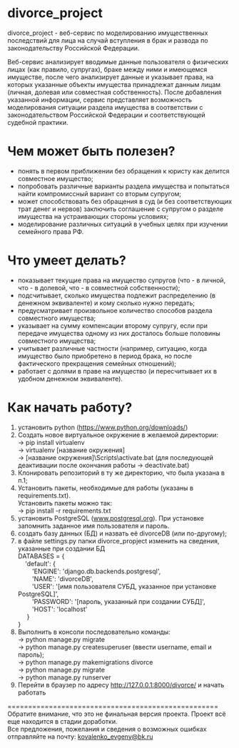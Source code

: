 # divorce_project
divorce_project - веб-сервис по моделированию имущественных последствий для лица
на случай вступления в брак и развода по законодательству Российской Федерации.

Веб-сервис анализирует вводимые данные пользователя о физических лицах (как правило, супругах), 
браке между ними и имеющемся имуществе, после чего анализирует данные и указывает права, на которых 
указанные объекты имущества принадлежат данным лицам (личная, долевая или совместная собственность). 
После добавления указанной информации, сервис представляет возможность моделирования ситуации раздела имущества
 в соответствии с законодательством Российской Федерации и соответствующей судебной практики. 


# Чем может быть полезен?
  * понять в первом приближении без обращения к юристу как делится совместное имущество;
  * попробовать различные варианты раздела имущества и попытаться найти компромиссный вариант со вторым супругом;
  * может способствовать без обращения в суд (и без соответствующих трат денег и нервов) заключить соглашение с супругом о разделе имущества на устраивающих стороны условиях;
  * моделирование различных ситуаций в учебных целях при изучении семейного права РФ.

# Что умеет делать?
  * показывает текущие права на имущество супругов (что - в личной, что - в долевой, что - в совместной собственности);
  * подсчитывает, сколько имущества подлежит распределению (в денежном эквиваленте) и кому сколько нужно передать;
  * предусматривает произвольное количество способов раздела совместного имущества;
  * указывает на сумму компенсации второму супругу, если при передаче имущества одному из них досталось больше половины совместного имущества;
  * учитывает различные частности (например, ситуацию, когда имущество было приобретено в период брака, но после фактического прекращения семейных отношений);
  * работает с долями в праве на имущество (и пересчитывает их в удобном денежном эквиваленте).
 
# Как начать работу?
1) установить python (https://www.python.org/downloads/)
2) Создать новое виртуальное окружение в желаемой директории:<br/>
 -> pip install virtualenv<br/>
 -> virtualenv [название окружения]<br/>
 -> [название окружения]\Scripts\activate.bat (для последующей деактивации после окончания работы -> deactivate.bat)<br/>
3) Клонировать репозиторий в ту же директорию, что была указана в п.1;
4) Установить пакеты, необходимые для работы (указаны в requirements.txt).<br/>
Установить пакеты можно так: <br/>
-> pip install -r requirements.txt <br/>
5) установить PostgreSQL (www.postgresql.org). При установке запомнить заданное имя пользователя и пароль.
6) создать базу данных (БД) и назвать её divorceDB (или по-другому);
7) в файле settings.py папки divorce_propject изменить на сведения, указанные при создании БД<br/>
DATABASES = {<br/>
&nbsp;&nbsp;&nbsp;&nbsp;'default': {<br/>
&nbsp;&nbsp;&nbsp;&nbsp;&nbsp;&nbsp;&nbsp;&nbsp;'ENGINE': 'django.db.backends.postgresql',<br/>
&nbsp;&nbsp;&nbsp;&nbsp;&nbsp;&nbsp;&nbsp;&nbsp;'NAME': 'divorceDB',<br/>
&nbsp;&nbsp;&nbsp;&nbsp;&nbsp;&nbsp;&nbsp;&nbsp;'USER': '[имя пользователя СУБД, указанное при установке PostgreSQL]',<br/>
&nbsp;&nbsp;&nbsp;&nbsp;&nbsp;&nbsp;&nbsp;&nbsp;'PASSWORD': '[пароль, указанный при создании СУБД]',<br/>
&nbsp;&nbsp;&nbsp;&nbsp;&nbsp;&nbsp;&nbsp;&nbsp;'HOST': 'localhost'<br/>
&nbsp;&nbsp;&nbsp;&nbsp;    }<br/>
}<br/>
8) Выполнить в консоли последовательно команды:<br/>
-> python manage.py migrate<br/>
-> python manage.py createsuperuser (ввести username, email и пароль);<br/>
-> python manage.py makemigrations divorce<br/>
-> python manage.py migrate<br/>
-> python manage.py runserver
9) Перейти в браузер по адресу http://127.0.0.1:8000/divorce/ и начать работать

===================================================<br/>
Обратите внимание, что это не финальная версия проекта. Проект всё еще находится в стадии доработки.<br/>
Все предложения, пожелания и сведения о возможных ошибках отправляйте на почту: kovalenko_evgeny@bk.ru